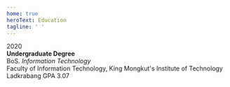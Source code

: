 ```yaml
---
home: true
heroText: Education
tagline: ' '
---
```


2020<br>
**Undergraduate Degree**<br>
BoS. *Information Technology*<br>
Faculty of Information Technology, King Mongkut's Institute of Technology Ladkrabang
GPA 3.07<br> 